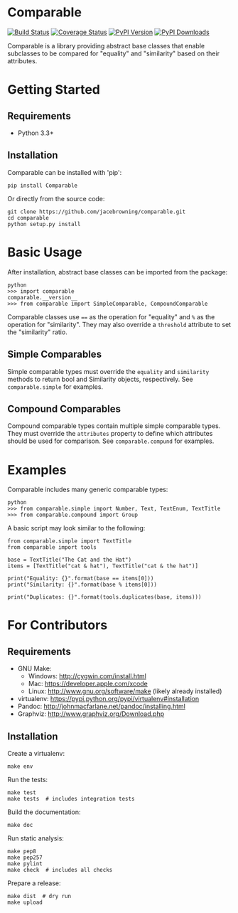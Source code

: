 Comparable
==========

[![Build Status](http://img.shields.io/travis/jacebrowning/comparable/master.svg)](https://travis-ci.org/jacebrowning/comparable)
[![Coverage Status](http://img.shields.io/coveralls/jacebrowning/comparable/master.svg)](https://coveralls.io/r/jacebrowning/comparable)
[![PyPI Version](http://img.shields.io/pypi/v/Comparable.svg)](https://pypi.python.org/pypi/Comparable)
[![PyPI Downloads](http://img.shields.io/pypi/dm/Comparable.svg)](https://pypi.python.org/pypi/Comparable)

Comparable is a library providing abstract base classes that enable subclasses to be compared for "equality" and "similarity" based on their attributes.



Getting Started
===============

Requirements
------------

* Python 3.3+


Installation
------------

Comparable can be installed with 'pip':

    pip install Comparable

Or directly from the source code:

    git clone https://github.com/jacebrowning/comparable.git
    cd comparable
    python setup.py install



Basic Usage
===========

After installation, abstract base classes can be imported from the package:

    python
    >>> import comparable
    comparable.__version__
    >>> from comparable import SimpleComparable, CompoundComparable

Comparable classes use `==` as the operation for "equality" and `%` as the operation for "similarity". They may also override a `threshold` attribute to set the "similarity" ratio.


Simple Comparables
------------------

Simple comparable types must override the `equality` and `similarity` methods to return bool and Similarity objects, respectively. See `comparable.simple` for examples.


Compound Comparables
--------------------

Compound comparable types contain multiple simple comparable types. They must override the `attributes` property to define which attributes should be used for comparison. See `comparable.compund` for examples.



Examples
========

Comparable includes many generic comparable types:

    python
    >>> from comparable.simple import Number, Text, TextEnum, TextTitle
    >>> from comparable.compound import Group

A basic script may look similar to the following:

    from comparable.simple import TextTitle
    from comparable import tools

    base = TextTitle("The Cat and the Hat")
    items = [TextTitle("cat & hat"), TextTitle("cat & the hat")]

    print("Equality: {}".format(base == items[0]))
    print("Similarity: {}".format(base % items[0]))

    print("Duplicates: {}".format(tools.duplicates(base, items)))



For Contributors
================

Requirements
------------

* GNU Make:
    * Windows: http://cygwin.com/install.html
    * Mac: https://developer.apple.com/xcode
    * Linux: http://www.gnu.org/software/make (likely already installed)
* virtualenv: https://pypi.python.org/pypi/virtualenv#installation
* Pandoc: http://johnmacfarlane.net/pandoc/installing.html
* Graphviz: http://www.graphviz.org/Download.php


Installation
------------

Create a virtualenv:

    make env

Run the tests:

    make test
    make tests  # includes integration tests

Build the documentation:

    make doc

Run static analysis:

    make pep8
    make pep257
    make pylint
    make check  # includes all checks

Prepare a release:

    make dist  # dry run
    make upload
